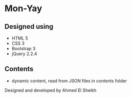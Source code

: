 # Mon-Yay

## Designed using

- HTML 5
- CSS 3
- Bootstrap 3
- jQuery 2.2.4

## Contents

- dynamic content, read from JSON files in contents folder

Designed and developed by Ahmed El Sheikh

 